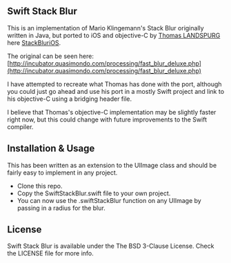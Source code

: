 Swift Stack Blur
------------------------

This is an implementation of Mario Klingemann's Stack Blur originally written in Java, but ported to iOS and objective-C by [Thomas LANDSPURG](https://github.com/tomsoft1) here [StackBluriOS](https://github.com/tomsoft1/StackBluriOS).

The original can be seen here:
[http://incubator.quasimondo.com/processing/fast_blur_deluxe.php](http://incubator.quasimondo.com/processing/fast_blur_deluxe.php)

I have attempted to recreate what Thomas has done with the port, although you could just go ahead and use his port in a mostly Swift project and link to his objective-C using a bridging header file.

I believe that Thomas's objective-C implementation may be slightly faster right now, but this could change with future improvements to the Swift compiler.


## Installation & Usage
This has been written as an extension to the UIImage class and should be fairly easy to implement in any project.

- Clone this repo.
- Copy the SwiftStackBlur.swift file to your own project.
- You can now use the .swiftStackBlur function on any UIImage by passing in a radius for the blur.


## License

Swift Stack Blur is available under the The BSD 3-Clause License. Check the LICENSE file for more info.

